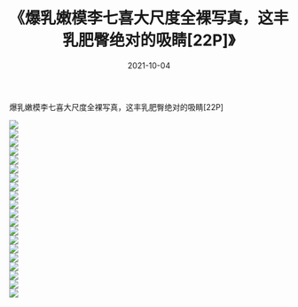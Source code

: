 ﻿---
layout: post
title:  《爆乳嫩模李七喜大尺度全裸写真，这丰乳肥臀绝对的吸睛[22P]》
date:   2021-10-04
img: http://pic.660000.xyz/1:/性感/2021/爆乳嫩模李七喜大尺度全裸写真，这丰乳肥臀绝对的吸睛[22P]/000.jpg
categories: [美女, 清纯, 唯美]
---

爆乳嫩模李七喜大尺度全裸写真，这丰乳肥臀绝对的吸睛[22P]

  ![](http://pic.660000.xyz/1:/性感/2021/爆乳嫩模李七喜大尺度全裸写真，这丰乳肥臀绝对的吸睛[22P]/001.jpg) <br> ![](http://pic.660000.xyz/1:/性感/2021/爆乳嫩模李七喜大尺度全裸写真，这丰乳肥臀绝对的吸睛[22P]/002.jpg) <br> ![](http://pic.660000.xyz/1:/性感/2021/爆乳嫩模李七喜大尺度全裸写真，这丰乳肥臀绝对的吸睛[22P]/003.jpg) <br> ![](http://pic.660000.xyz/1:/性感/2021/爆乳嫩模李七喜大尺度全裸写真，这丰乳肥臀绝对的吸睛[22P]/004.jpg) <br> ![](http://pic.660000.xyz/1:/性感/2021/爆乳嫩模李七喜大尺度全裸写真，这丰乳肥臀绝对的吸睛[22P]/005.jpg) <br> ![](http://pic.660000.xyz/1:/性感/2021/爆乳嫩模李七喜大尺度全裸写真，这丰乳肥臀绝对的吸睛[22P]/006.jpg) <br> ![](http://pic.660000.xyz/1:/性感/2021/爆乳嫩模李七喜大尺度全裸写真，这丰乳肥臀绝对的吸睛[22P]/007.jpg) <br> ![](http://pic.660000.xyz/1:/性感/2021/爆乳嫩模李七喜大尺度全裸写真，这丰乳肥臀绝对的吸睛[22P]/008.jpg) <br> ![](http://pic.660000.xyz/1:/性感/2021/爆乳嫩模李七喜大尺度全裸写真，这丰乳肥臀绝对的吸睛[22P]/009.jpg) <br> ![](http://pic.660000.xyz/1:/性感/2021/爆乳嫩模李七喜大尺度全裸写真，这丰乳肥臀绝对的吸睛[22P]/010.jpg) <br> ![](http://pic.660000.xyz/1:/性感/2021/爆乳嫩模李七喜大尺度全裸写真，这丰乳肥臀绝对的吸睛[22P]/011.jpg) <br> ![](http://pic.660000.xyz/1:/性感/2021/爆乳嫩模李七喜大尺度全裸写真，这丰乳肥臀绝对的吸睛[22P]/012.jpg) <br> ![](http://pic.660000.xyz/1:/性感/2021/爆乳嫩模李七喜大尺度全裸写真，这丰乳肥臀绝对的吸睛[22P]/013.jpg) <br> ![](http://pic.660000.xyz/1:/性感/2021/爆乳嫩模李七喜大尺度全裸写真，这丰乳肥臀绝对的吸睛[22P]/014.jpg) <br> ![](http://pic.660000.xyz/1:/性感/2021/爆乳嫩模李七喜大尺度全裸写真，这丰乳肥臀绝对的吸睛[22P]/015.jpg) <br> ![](http://pic.660000.xyz/1:/性感/2021/爆乳嫩模李七喜大尺度全裸写真，这丰乳肥臀绝对的吸睛[22P]/016.jpg) <br> ![](http://pic.660000.xyz/1:/性感/2021/爆乳嫩模李七喜大尺度全裸写真，这丰乳肥臀绝对的吸睛[22P]/017.jpg) <br> ![](http://pic.660000.xyz/1:/性感/2021/爆乳嫩模李七喜大尺度全裸写真，这丰乳肥臀绝对的吸睛[22P]/018.jpg) <br> ![](http://pic.660000.xyz/1:/性感/2021/爆乳嫩模李七喜大尺度全裸写真，这丰乳肥臀绝对的吸睛[22P]/019.jpg) <br> ![](http://pic.660000.xyz/1:/性感/2021/爆乳嫩模李七喜大尺度全裸写真，这丰乳肥臀绝对的吸睛[22P]/020.jpg) <br>